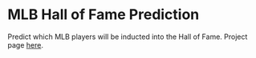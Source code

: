 # MLB Hall of Fame Prediction

Predict which MLB players will be inducted into the Hall of Fame. Project page [here](http://elliottevans.github.io/MLB_HOF_Predictor/).
